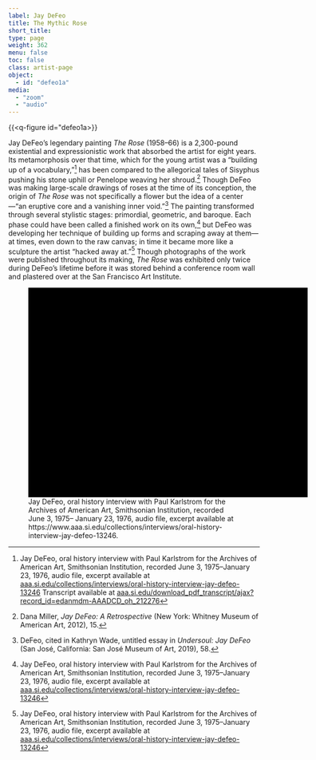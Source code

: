 ```yaml
---
label: Jay DeFeo
title: The Mythic Rose
short_title:
type: page
weight: 362
menu: false
toc: false
class: artist-page
object:
  - id: "defeo1a"
media:
  - "zoom"
  - "audio"
---
```

{{<q-figure id="defeo1a>}}

Jay DeFeo’s legendary painting *The Rose* (1958–66) is a 2,300-pound existential and expressionistic work that absorbed the artist for eight years. Its metamorphosis over that time, which for the young artist was a “building up of a vocabulary,”[^1] has been compared to the allegorical tales of Sisyphus pushing his stone uphill or Penelope weaving her shroud.[^2] Though DeFeo was making large-scale drawings of roses at the time of its conception, the origin of *The Rose* was not specifically a flower but the idea of a center—“an eruptive core and a vanishing inner void.”[^3] The painting transformed through several stylistic stages: primordial, geometric, and baroque. Each phase could have been called a finished work on its own,[^4] but DeFeo was developing her technique of building up forms and scraping away at them—at times, even down to the raw canvas; in time it became more like a sculpture the artist “hacked away at.”[^5] Though photographs of the work were published throughout its making, *The Rose* was exhibited only twice during DeFeo’s lifetime before it was stored behind a conference room wall and plastered over at the San Francisco Art Institute.

[^1]: Jay DeFeo, oral history interview with Paul Karlstrom for the Archives of American Art, Smithsonian Institution, recorded June 3, 1975–January 23, 1976, audio file, excerpt available at [aaa.si.edu/collections/interviews/oral-history-interview-jay-defeo-13246](https://www.aaa.si.edu/collections/interviews/oral-history-interview-jay-defeo-13246) Transcript available at [aaa.si.edu/download_pdf_transcript/ajax?record_id=edanmdm-AAADCD_oh_212276](https://www.aaa.si.edu/download_pdf_transcript/ajax?record_id=edanmdm-AAADCD_oh_212276)

[^2]: Dana Miller, *Jay DeFeo: A Retrospective* (New York: Whitney Museum of American Art, 2012), 15.

[^3]: DeFeo, cited in Kathryn Wade, untitled essay in *Undersoul: Jay DeFeo* (San José, California: San José Museum of Art, 2019), 58.

[^4]: Jay DeFeo, oral history interview with Paul Karlstrom for the Archives of American Art, Smithsonian Institution, recorded June 3, 1975–January 23, 1976, audio file, excerpt available at [aaa.si.edu/collections/interviews/oral-history-interview-jay-defeo-13246](https://www.aaa.si.edu/collections/interviews/oral-history-interview-jay-defeo-13246)

[^5]: Jay DeFeo, oral history interview with Paul Karlstrom for the Archives of American Art, Smithsonian Institution, recorded June 3, 1975–January 23, 1976, audio file, excerpt available at [aaa.si.edu/collections/interviews/oral-history-interview-jay-defeo-13246](https://www.aaa.si.edu/collections/interviews/oral-history-interview-jay-defeo-13246)


<figure class="quire-figure is-screen-only">
<div class="wellcomePlayer" data-uri='record|?url=edanmdm:AAADCD_oh_212276&dzi=true&metadataFields=["content:freetext*"]' data-sequenceindex="0" data-config="/viewer/smithsonian-config.js" style="width:560px; height:420px; background-color: #000"></div>
<script type="text/javascript" id="embedWellcomePlayer" src="https://www.aaa.si.edu/viewer/build/wellcomeplayer/js/embed.js"></script>

<figcaption class="quire-figure__caption">
Jay DeFeo, oral history interview with Paul Karlstrom for the Archives of American Art, Smithsonian Institution, recorded June 3, 1975– January 23, 1976, audio file, excerpt available at https://www.aaa.si.edu/collections/interviews/oral-history-interview-jay-defeo-13246.
</figcaption>
</figure>
